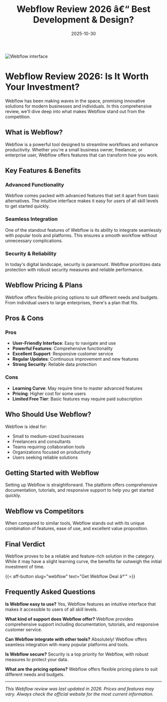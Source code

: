 ﻿---
title: "Webflow Review 2026 â€“ Best Development & Design?"
date: 2025-10-30
draft: false
rating: 4.8
category: "Development & Design"
tags: ["development-design", "review", "2026"]
description: "Comprehensive Webflow review 2026. Discover if this  tool is the best choice for your needs."
keywords: "webflow, Webflow, review, development & design, 2026, best development & design"
image: "https://images.unsplash.com/photo-1461749280684-dccba630e2f6?w=800&h=400&fit=crop&crop=center"
---

![Webflow interface](https://images.unsplash.com/photo-1461749280684-dccba630e2f6?w=800&h=400&fit=crop&crop=center)

# Webflow Review 2026: Is It Worth Your Investment?

Webflow has been making waves in the  space, promising innovative solutions for modern businesses and individuals. In this comprehensive review, we'll dive deep into what makes Webflow stand out from the competition.

## What is Webflow?

Webflow is a powerful  tool designed to streamline workflows and enhance productivity. Whether you're a small business owner, freelancer, or enterprise user, Webflow offers features that can transform how you work.

## Key Features & Benefits

### Advanced Functionality
Webflow comes packed with advanced features that set it apart from basic alternatives. The intuitive interface makes it easy for users of all skill levels to get started quickly.

### Seamless Integration
One of the standout features of Webflow is its ability to integrate seamlessly with popular tools and platforms. This ensures a smooth workflow without unnecessary complications.

### Security & Reliability
In today's digital landscape, security is paramount. Webflow prioritizes data protection with robust security measures and reliable performance.

## Webflow Pricing & Plans

Webflow offers flexible pricing options to suit different needs and budgets. From individual users to large enterprises, there's a plan that fits.

## Pros & Cons

### Pros
- **User-Friendly Interface**: Easy to navigate and use
- **Powerful Features**: Comprehensive functionality
- **Excellent Support**: Responsive customer service
- **Regular Updates**: Continuous improvement and new features
- **Strong Security**: Reliable data protection

### Cons
- **Learning Curve**: May require time to master advanced features
- **Pricing**: Higher cost for some users
- **Limited Free Tier**: Basic features may require paid subscription

## Who Should Use Webflow?

Webflow is ideal for:
- Small to medium-sized businesses
- Freelancers and consultants
- Teams requiring collaboration tools
- Organizations focused on productivity
- Users seeking reliable  solutions

## Getting Started with Webflow

Setting up Webflow is straightforward. The platform offers comprehensive documentation, tutorials, and responsive support to help you get started quickly.

## Webflow vs Competitors

When compared to similar tools, Webflow stands out with its unique combination of features, ease of use, and excellent value proposition.

## Final Verdict

Webflow proves to be a reliable and feature-rich solution in the  category. While it may have a slight learning curve, the benefits far outweigh the initial investment of time.

{{< aff-button slug="webflow" text="Get Webflow Deal â†’" >}}

## Frequently Asked Questions

**Is Webflow easy to use?**
Yes, Webflow features an intuitive interface that makes it accessible to users of all skill levels.

**What kind of support does Webflow offer?**
Webflow provides comprehensive support including documentation, tutorials, and responsive customer service.

**Can Webflow integrate with other tools?**
Absolutely! Webflow offers seamless integration with many popular platforms and tools.

**Is Webflow secure?**
Security is a top priority for Webflow, with robust measures to protect your data.

**What are the pricing options?**
Webflow offers flexible pricing plans to suit different needs and budgets.

---

*This Webflow review was last updated in 2026. Prices and features may vary. Always check the official website for the most current information.*
